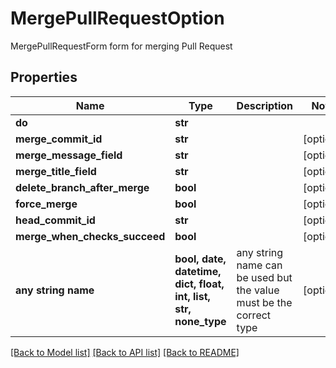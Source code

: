 # MergePullRequestOption

MergePullRequestForm form for merging Pull Request

## Properties
Name | Type | Description | Notes
------------ | ------------- | ------------- | -------------
**do** | **str** |  | 
**merge_commit_id** | **str** |  | [optional] 
**merge_message_field** | **str** |  | [optional] 
**merge_title_field** | **str** |  | [optional] 
**delete_branch_after_merge** | **bool** |  | [optional] 
**force_merge** | **bool** |  | [optional] 
**head_commit_id** | **str** |  | [optional] 
**merge_when_checks_succeed** | **bool** |  | [optional] 
**any string name** | **bool, date, datetime, dict, float, int, list, str, none_type** | any string name can be used but the value must be the correct type | [optional]

[[Back to Model list]](../README.md#documentation-for-models) [[Back to API list]](../README.md#documentation-for-api-endpoints) [[Back to README]](../README.md)


